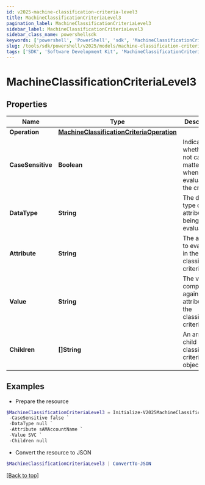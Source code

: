 ```yaml
---
id: v2025-machine-classification-criteria-level3
title: MachineClassificationCriteriaLevel3
pagination_label: MachineClassificationCriteriaLevel3
sidebar_label: MachineClassificationCriteriaLevel3
sidebar_class_name: powershellsdk
keywords: ['powershell', 'PowerShell', 'sdk', 'MachineClassificationCriteriaLevel3', 'V2025MachineClassificationCriteriaLevel3'] 
slug: /tools/sdk/powershell/v2025/models/machine-classification-criteria-level3
tags: ['SDK', 'Software Development Kit', 'MachineClassificationCriteriaLevel3', 'V2025MachineClassificationCriteriaLevel3']
---
```



# MachineClassificationCriteriaLevel3

## Properties

Name | Type | Description | Notes
------------ | ------------- | ------------- | -------------
**Operation** | [**MachineClassificationCriteriaOperation**](machine-classification-criteria-operation) |  | [optional] 
**CaseSensitive** | **Boolean** | Indicates whether or not case matters when evaluating the criteria | [optional] [default to $false]
**DataType** | **String** | The data type of the attribute being evaluated | [optional] 
**Attribute** | **String** | The attribute to evaluate in the classification criteria | [optional] 
**Value** | **String** | The value to compare against the attribute in the classification criteria | [optional] 
**Children** | **[]String** | An array of child classification criteria objects | [optional] 

## Examples

- Prepare the resource
```powershell
$MachineClassificationCriteriaLevel3 = Initialize-V2025MachineClassificationCriteriaLevel3  -Operation null `
 -CaseSensitive false `
 -DataType null `
 -Attribute sAMAccountName `
 -Value SVC `
 -Children null
```

- Convert the resource to JSON
```powershell
$MachineClassificationCriteriaLevel3 | ConvertTo-JSON
```


[[Back to top]](#) 

